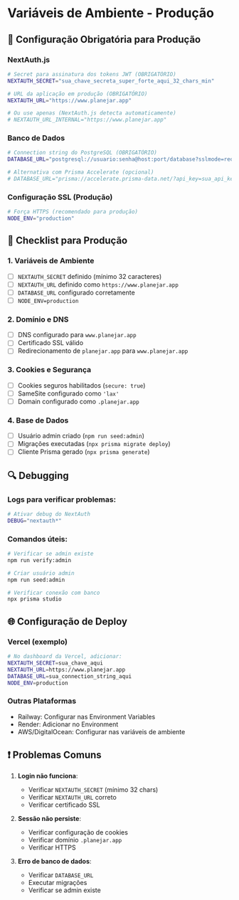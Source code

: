 # Variáveis de Ambiente - Produção

## 🔧 Configuração Obrigatória para Produção

### NextAuth.js
```bash
# Secret para assinatura dos tokens JWT (OBRIGATÓRIO)
NEXTAUTH_SECRET="sua_chave_secreta_super_forte_aqui_32_chars_min"

# URL da aplicação em produção (OBRIGATÓRIO)
NEXTAUTH_URL="https://www.planejar.app"

# Ou use apenas (NextAuth.js detecta automaticamente)
# NEXTAUTH_URL_INTERNAL="https://www.planejar.app"
```

### Banco de Dados
```bash
# Connection string do PostgreSQL (OBRIGATÓRIO)
DATABASE_URL="postgresql://usuario:senha@host:port/database?sslmode=require"

# Alternativa com Prisma Accelerate (opcional)
# DATABASE_URL="prisma://accelerate.prisma-data.net/?api_key=sua_api_key"
```

### Configuração SSL (Produção)
```bash
# Força HTTPS (recomendado para produção)
NODE_ENV="production"
```

## 🚨 Checklist para Produção

### 1. Variáveis de Ambiente
- [ ] `NEXTAUTH_SECRET` definido (mínimo 32 caracteres)
- [ ] `NEXTAUTH_URL` definido como `https://www.planejar.app`
- [ ] `DATABASE_URL` configurado corretamente
- [ ] `NODE_ENV=production`

### 2. Domínio e DNS
- [ ] DNS configurado para `www.planejar.app`
- [ ] Certificado SSL válido
- [ ] Redirecionamento de `planejar.app` para `www.planejar.app`

### 3. Cookies e Segurança
- [ ] Cookies seguros habilitados (`secure: true`)
- [ ] SameSite configurado como `'lax'`
- [ ] Domain configurado como `.planejar.app`

### 4. Base de Dados
- [ ] Usuário admin criado (`npm run seed:admin`)
- [ ] Migrações executadas (`npx prisma migrate deploy`)
- [ ] Cliente Prisma gerado (`npx prisma generate`)

## 🔍 Debugging

### Logs para verificar problemas:
```bash
# Ativar debug do NextAuth
DEBUG="nextauth*"
```

### Comandos úteis:
```bash
# Verificar se admin existe
npm run verify:admin

# Criar usuário admin
npm run seed:admin

# Verificar conexão com banco
npx prisma studio
```

## 🌐 Configuração de Deploy

### Vercel (exemplo)
```bash
# No dashboard da Vercel, adicionar:
NEXTAUTH_SECRET=sua_chave_aqui
NEXTAUTH_URL=https://www.planejar.app
DATABASE_URL=sua_connection_string_aqui
NODE_ENV=production
```

### Outras Plataformas
- Railway: Configurar nas Environment Variables
- Render: Adicionar no Environment
- AWS/DigitalOcean: Configurar nas variáveis de ambiente

## ❗ Problemas Comuns

1. **Login não funciona**:
   - Verificar `NEXTAUTH_SECRET` (mínimo 32 chars)
   - Verificar `NEXTAUTH_URL` correto
   - Verificar certificado SSL

2. **Sessão não persiste**:
   - Verificar configuração de cookies
   - Verificar domínio `.planejar.app`
   - Verificar HTTPS

3. **Erro de banco de dados**:
   - Verificar `DATABASE_URL`
   - Executar migrações
   - Verificar se admin existe